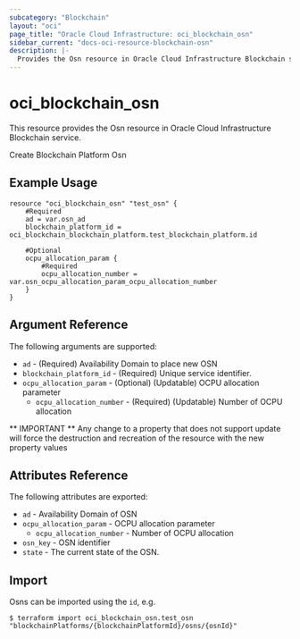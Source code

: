```yaml
---
subcategory: "Blockchain"
layout: "oci"
page_title: "Oracle Cloud Infrastructure: oci_blockchain_osn"
sidebar_current: "docs-oci-resource-blockchain-osn"
description: |-
  Provides the Osn resource in Oracle Cloud Infrastructure Blockchain service
---
```


# oci_blockchain_osn
This resource provides the Osn resource in Oracle Cloud Infrastructure Blockchain service.

Create Blockchain Platform Osn

## Example Usage

```hcl
resource "oci_blockchain_osn" "test_osn" {
	#Required
	ad = var.osn_ad
	blockchain_platform_id = oci_blockchain_blockchain_platform.test_blockchain_platform.id

	#Optional
	ocpu_allocation_param {
		#Required
		ocpu_allocation_number = var.osn_ocpu_allocation_param_ocpu_allocation_number
	}
}
```

## Argument Reference

The following arguments are supported:

* `ad` - (Required) Availability Domain to place new OSN
* `blockchain_platform_id` - (Required) Unique service identifier.
* `ocpu_allocation_param` - (Optional) (Updatable) OCPU allocation parameter
	* `ocpu_allocation_number` - (Required) (Updatable) Number of OCPU allocation


** IMPORTANT **
Any change to a property that does not support update will force the destruction and recreation of the resource with the new property values

## Attributes Reference

The following attributes are exported:

* `ad` - Availability Domain of OSN
* `ocpu_allocation_param` - OCPU allocation parameter
	* `ocpu_allocation_number` - Number of OCPU allocation
* `osn_key` - OSN identifier
* `state` - The current state of the OSN.

## Import

Osns can be imported using the `id`, e.g.

```
$ terraform import oci_blockchain_osn.test_osn "blockchainPlatforms/{blockchainPlatformId}/osns/{osnId}" 
```


